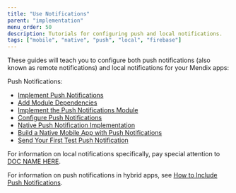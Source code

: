 ```yaml
---
title: "Use Notifications"
parent: "implementation"
menu_order: 50
description: Tutorials for configuring push and local notifications.
tags: ["mobile", "native", "push", "local", "firebase"]
---
```


These guides will teach you to configure both push notifications (also known as remote notifications) and local notifications for your Mendix apps:

Push Notifications:

* [Implement Push Notifications](LINKHERE)
* [Add Module Dependencies](LINKHERE)
* [Implement the Push Notifications Module](LINKHERE)
* [Configure Push Notifications](LINKHERE)
* [Native Push Notification Implementation](LINKHERE)
* [Build a Native Mobile App with Push Notifications](LINKHERE)
* [Send Your First Test Push Notification](LINKHERE)

For information on local notifications specifically, pay special attention to [DOC NAME HERE](LINKHERE).

For information on push notifications in hybrid apps, see [How to Include Push Notifications](LINKHERE).